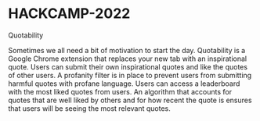 # HACKCAMP-2022

Quotability

Sometimes we all need a bit of motivation to start the day.
Quotability is a Google Chrome extension that replaces your new tab with an inspirational quote.
Users can submit their own inspirational quotes and like the quotes of other users. 
A profanity filter is in place to prevent users from submitting harmful quotes with profane language.
Users can access a leaderboard with the most liked quotes from users. 
An algorithm that accounts for quotes that are well liked by others and for how recent the quote is ensures that users will be seeing the most relevant quotes. 
